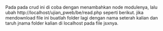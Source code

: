 Pada pada crud ini di coba dengan menambahkan node modulenya, lalu ubah http://localhost/ujian_pweb/be/read.php seperti berikut. jika mendownload file ini buatlah folder lagi dengan nama seterah kalian dan taruh jnama folder kalian di localhost pada file jsxnya.
